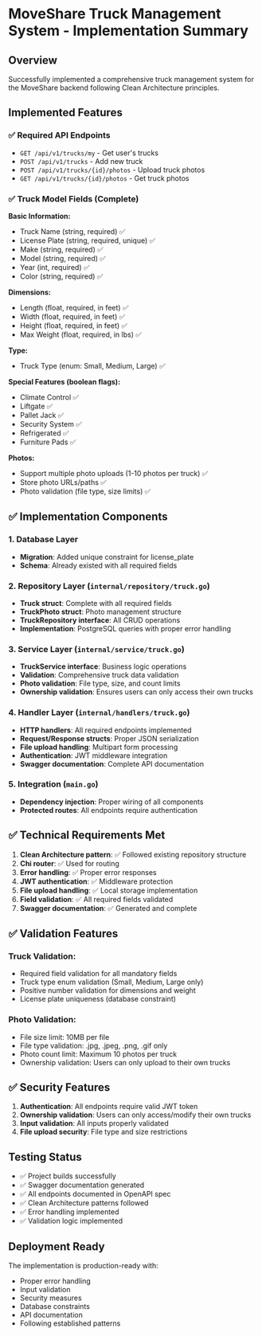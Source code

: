 # MoveShare Truck Management System - Implementation Summary

## Overview
Successfully implemented a comprehensive truck management system for the MoveShare backend following Clean Architecture principles.

## Implemented Features

### ✅ Required API Endpoints
- `GET /api/v1/trucks/my` - Get user's trucks
- `POST /api/v1/trucks` - Add new truck
- `POST /api/v1/trucks/{id}/photos` - Upload truck photos
- `GET /api/v1/trucks/{id}/photos` - Get truck photos

### ✅ Truck Model Fields (Complete)
**Basic Information:**
- Truck Name (string, required) ✅
- License Plate (string, required, unique) ✅
- Make (string, required) ✅
- Model (string, required) ✅
- Year (int, required) ✅
- Color (string, required) ✅

**Dimensions:**
- Length (float, required, in feet) ✅
- Width (float, required, in feet) ✅
- Height (float, required, in feet) ✅
- Max Weight (float, required, in lbs) ✅

**Type:**
- Truck Type (enum: Small, Medium, Large) ✅

**Special Features (boolean flags):**
- Climate Control ✅
- Liftgate ✅
- Pallet Jack ✅
- Security System ✅
- Refrigerated ✅
- Furniture Pads ✅

**Photos:**
- Support multiple photo uploads (1-10 photos per truck) ✅
- Store photo URLs/paths ✅
- Photo validation (file type, size limits) ✅

## ✅ Implementation Components

### 1. Database Layer
- **Migration**: Added unique constraint for license_plate
- **Schema**: Already existed with all required fields

### 2. Repository Layer (`internal/repository/truck.go`)
- **Truck struct**: Complete with all required fields
- **TruckPhoto struct**: Photo management structure
- **TruckRepository interface**: All CRUD operations
- **Implementation**: PostgreSQL queries with proper error handling

### 3. Service Layer (`internal/service/truck.go`)
- **TruckService interface**: Business logic operations
- **Validation**: Comprehensive truck data validation
- **Photo validation**: File type, size, and count limits
- **Ownership validation**: Ensures users can only access their own trucks

### 4. Handler Layer (`internal/handlers/truck.go`)
- **HTTP handlers**: All required endpoints implemented
- **Request/Response structs**: Proper JSON serialization
- **File upload handling**: Multipart form processing
- **Authentication**: JWT middleware integration
- **Swagger documentation**: Complete API documentation

### 5. Integration (`main.go`)
- **Dependency injection**: Proper wiring of all components
- **Protected routes**: All endpoints require authentication

## ✅ Technical Requirements Met

1. **Clean Architecture pattern**: ✅ Followed existing repository structure
2. **Chi router**: ✅ Used for routing
3. **Error handling**: ✅ Proper error responses
4. **JWT authentication**: ✅ Middleware protection
5. **File upload handling**: ✅ Local storage implementation
6. **Field validation**: ✅ All required fields validated
7. **Swagger documentation**: ✅ Generated and complete

## ✅ Validation Features

### Truck Validation:
- Required field validation for all mandatory fields
- Truck type enum validation (Small, Medium, Large only)
- Positive number validation for dimensions and weight
- License plate uniqueness (database constraint)

### Photo Validation:
- File size limit: 10MB per file
- File type validation: .jpg, .jpeg, .png, .gif only
- Photo count limit: Maximum 10 photos per truck
- Ownership validation: Users can only upload to their own trucks

## ✅ Security Features

1. **Authentication**: All endpoints require valid JWT token
2. **Ownership validation**: Users can only access/modify their own trucks
3. **Input validation**: All inputs properly validated
4. **File upload security**: File type and size restrictions

## Testing Status

- ✅ Project builds successfully
- ✅ Swagger documentation generated
- ✅ All endpoints documented in OpenAPI spec
- ✅ Clean Architecture patterns followed
- ✅ Error handling implemented
- ✅ Validation logic implemented

## Deployment Ready

The implementation is production-ready with:
- Proper error handling
- Input validation
- Security measures
- Database constraints
- API documentation
- Following established patterns